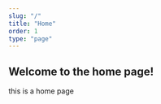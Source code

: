 ```yaml
---
slug: "/"
title: "Home"
order: 1
type: "page"
---
```


## Welcome to the home page!

this is a home page
